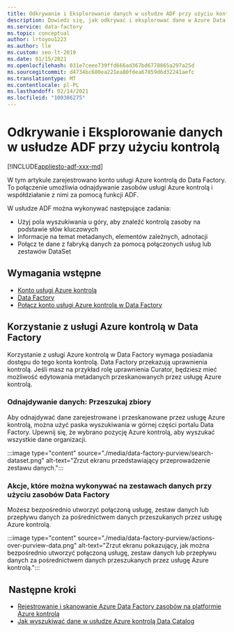```yaml
---
title: Odkrywanie i Eksplorowanie danych w usłudze ADF przy użyciu kontrolą
description: Dowiedz się, jak odkrywać i eksplorować dane w Azure Data Factory przy użyciu kontrolą
ms.service: data-factory
ms.topic: conceptual
author: lrtoyou1223
ms.author: lle
ms.custom: seo-lt-2019
ms.date: 01/15/2021
ms.openlocfilehash: 031e7ceee739ffd666ad367bd6778865a297a25d
ms.sourcegitcommit: d4734bc680ea221ea80fdea67859d6d32241aefc
ms.translationtype: MT
ms.contentlocale: pl-PL
ms.lasthandoff: 02/14/2021
ms.locfileid: "100386275"
---
```

# <a name="discover-and-explore-data-in-adf-using-purview"></a>Odkrywanie i Eksplorowanie danych w usłudze ADF przy użyciu kontrolą

[!INCLUDE[appliesto-adf-xxx-md](includes/appliesto-adf-xxx-md.md)]

W tym artykule zarejestrowano konto usługi Azure kontrolą do Data Factory. To połączenie umożliwia odnajdywanie zasobów usługi Azure kontrolą i współdziałanie z nimi za pomocą funkcji ADF. 

W usłudze ADF można wykonywać następujące zadania: 
- Użyj pola wyszukiwania u góry, aby znaleźć kontrolą zasoby na podstawie słów kluczowych 
- Informacje na temat metadanych, elementów zależnych, adnotacji 
- Połącz te dane z fabryką danych za pomocą połączonych usług lub zestawów DataSet 

## <a name="prerequisites"></a>Wymagania wstępne 
- [Konto usługi Azure kontrolą](../purview/create-catalog-portal.md) 
- [Data Factory](./quickstart-create-data-factory-portal.md) 
- [Połącz konto usługi Azure kontrolą w Data Factory](./connect-data-factory-to-azure-purview.md) 

## <a name="using-azure-purview-in-data-factory"></a>Korzystanie z usługi Azure kontrolą w Data Factory 

Korzystanie z usługi Azure kontrolą w Data Factory wymaga posiadania dostępu do tego konta kontrolą. Data Factory przekazują uprawnienia kontrolą. Jeśli masz na przykład rolę uprawnienia Curator, będziesz mieć możliwość edytowania metadanych przeskanowanych przez usługę Azure kontrolą. 

### <a name="data-discovery-search-datasets"></a>Odnajdywanie danych: Przeszukaj zbiory 

Aby odnajdywać dane zarejestrowane i przeskanowane przez usługę Azure kontrolą, można użyć paska wyszukiwania w górnej części portalu Data Factory. Upewnij się, że wybrano pozycję Azure kontrolą, aby wyszukać wszystkie dane organizacji. 

:::image type="content" source="./media/data-factory-purview/search-dataset.png" alt-text="Zrzut ekranu przedstawiający przeprowadzenie zestawu danych.":::

### <a name="actions-that-you-can-perform-over-datasets-with-data-factory-resources"></a>Akcje, które można wykonywać na zestawach danych przy użyciu zasobów Data Factory 
Możesz bezpośrednio utworzyć połączoną usługę, zestaw danych lub przepływu danych za pośrednictwem danych przeszukanych przez usługę Azure kontrolą.

:::image type="content" source="./media/data-factory-purview/actions-over-purview-data.png" alt-text="Zrzut ekranu pokazujący, jak można bezpośrednio utworzyć połączoną usługę, zestaw danych lub przepływu danych za pośrednictwem danych przeszukanych przez usługę Azure kontrolą.":::

##  <a name="nextsteps"></a>Następne kroki 

- [Rejestrowanie i skanowanie Azure Data Factory zasobów na platformie Azure kontrolą](../purview/register-scan-azure-synapse-analytics.md)
- [Jak wyszukiwać dane w usłudze Azure kontrolą Data Catalog](../purview/how-to-search-catalog.md)